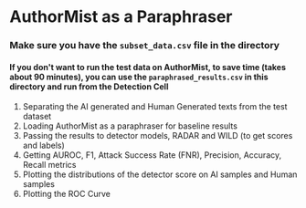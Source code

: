 # AuthorMist as a Paraphraser
### Make sure you have the `subset_data.csv` file in the directory
#### If you don't want to run the test data on AuthorMist, to save time (takes about 90 minutes), you can use the `paraphrased_results.csv` in this directory and run from the Detection Cell
1. Separating the AI generated and Human Generated texts from the test dataset
2. Loading AuthorMist as a paraphraser for baseline results
3. Passing the results to detector models, RADAR and WILD (to get scores and labels)
5. Getting AUROC, F1, Attack Success Rate (FNR), Precision, Accuracy, Recall metrics
6. Plotting the distributions of the detector score on AI samples and Human samples
7. Plotting the ROC Curve
